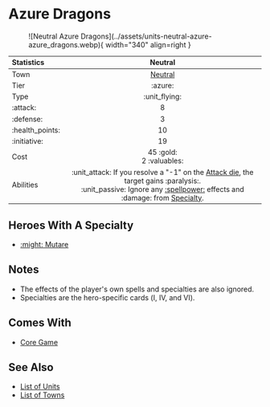 # Azure Dragons

<figure markdown="span">
    ![Neutral Azure Dragons](../assets/units-neutral-azure-azure_dragons.webp){ width="340" align=right }
</figure>


| Statistics | Neutral |
| :--- | :---: |
| Town | [Neutral](../towns/neutral.md) |
| Tier | :azure: |
| Type | :unit_flying: |
| :attack: | 8 |
| :defense: | 3 |
| :health_points: | 10 |
| :initiative: | 19 |
| Cost | 45 :gold:<br>2 :valuables: |
| Abilities | :unit_attack: If you resolve a "-1" on the [Attack die](../dice.md#attack-die), the target gains :paralysis:.<br>:unit_passive: Ignore any [:spellpower:](../spells/index.md) effects and :damage: from [Specialty](../heroes/index.md). |


## Heroes With A Specialty

- [:might: Mutare](../heroes/mutare.md#specialty)


## Notes

- The effects of the player's own spells and specialties are also ignored.
- Specialties are the hero-specific cards (Ⅰ, Ⅳ, and Ⅵ).


## Comes With

- [Core Game](../content/core_game.md)


## See Also

- [List of Units](index.md)
- [List of Towns](../towns/index.md)